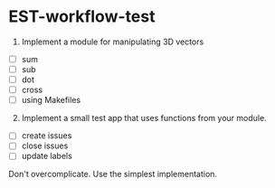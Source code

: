 # EST-workflow-test

1. Implement a module for manipulating 3D vectors
 - [ ] sum
 - [ ] sub
 - [ ] dot
 - [ ] cross
 - [ ] using Makefiles
 2. Implement a small test app that uses functions from your module.
 - [ ] create issues
 - [ ] close issues
 - [ ] update labels

 Don't overcomplicate. Use the simplest implementation.
